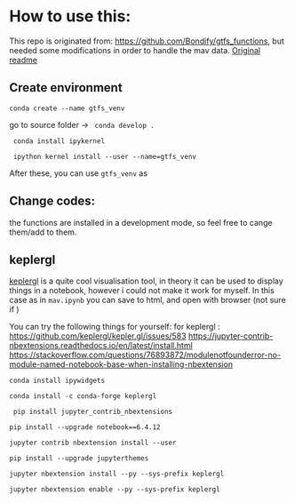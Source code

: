 
# How to use this:

This repo is originated from: https://github.com/Bondify/gtfs_functions, but needed some modifications in order to handle the mav data.
 [Original readme](README_orig.md) 
## Create environment 
```conda create --name gtfs_venv``` 

go to source folder  -> ``` conda develop .``` 

``` conda install ipykernel```

``` ipython kernel install --user --name=gtfs_venv```

After these, you can use ```gtfs_venv``` as 

## Change codes:
the functions are installed in a development mode, so feel free to cange them/add to them.

## keplergl 


[keplergl](https://kepler.gl/) is a quite cool visualisation tool, in theory it can be used to display things in a notebook, however i could not make it work for myself.
In this case as in ```mav.ipynb``` you can save to html, and open with browser (not sure if )

You can try the following things for yourself:
for keplergl :
https://github.com/keplergl/kepler.gl/issues/583
https://jupyter-contrib-nbextensions.readthedocs.io/en/latest/install.html
https://stackoverflow.com/questions/76893872/modulenotfounderror-no-module-named-notebook-base-when-installing-nbextension

```conda install ipywidgets```

```conda install -c conda-forge keplergl``` 


``` pip install jupyter_contrib_nbextensions```

```pip install --upgrade notebook==6.4.12```

```jupyter contrib nbextension install --user```

```pip install --upgrade jupyterthemes```

```jupyter nbextension install --py --sys-prefix keplergl```

```jupyter nbextension enable --py --sys-prefix keplergl```
